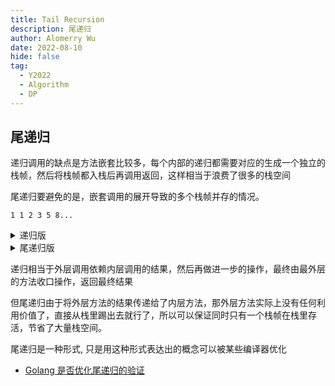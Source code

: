 ```yaml
---
title: Tail Recursion
description: 尾递归
author: Alomerry Wu
date: 2022-08-10
hide: false
tag:
  - Y2022
  - Algorithm
  - DP
---
```


## 尾递归

递归调用的缺点是方法嵌套比较多，每个内部的递归都需要对应的生成一个独立的栈帧，然后将栈帧都入栈后再调用返回，这样相当于浪费了很多的栈空间

尾递归要避免的是，嵌套调用的展开导致的多个栈帧并存的情况。

`1 1 2 3 5 8...`

<details>

<summary>递归版</summary>

```cpp
int fib(int n){
    if (n <= 1){
        return 1;
    }else {
        return fib(n-1) + fib(n-2);
    }
}
fib(100)
```

</details>

<details>

<summary>尾递归版</summary>

```cpp
int fib(int a, b, n){
    if (n == 0){
        return n1;
    }else {
        return fib(b, a+b, n-1);
    }
}
fib(1, 1, 100)
```

</details>

递归相当于外层调用依赖内层调用的结果，然后再做进一步的操作，最终由最外层的方法收口操作，返回最终结果

但尾递归由于将外层方法的结果传递给了内层方法，那外层方法实际上没有任何利用价值了，直接从栈里踢出去就行了，所以可以保证同时只有一个栈帧在栈里存活，节省了大量栈空间。

尾递归是一种形式, 只是用这种形式表达出的概念可以被某些编译器优化

- [Golang 是否优化尾递归的验证](https://zhuanlan.zhihu.com/p/212125255)